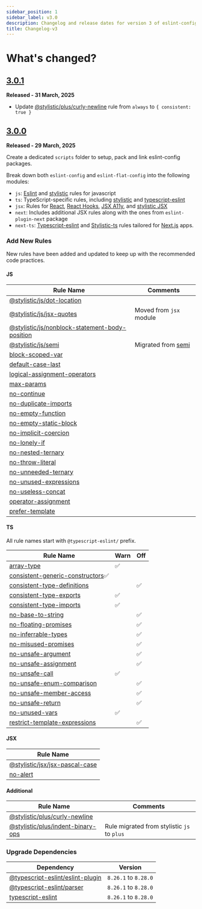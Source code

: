 ```yaml
---
sidebar_position: 1
sidebar_label: v3.0
description: Changelog and release dates for version 3 of eslint-config.
title: Changelog-v3
---
```


# **What's changed?**

## [3.0.1](https://github.com/nishkohli96/eslint-config/tree/v3.0.1)

**Released - 31 March, 2025**

- Update [@stylistic/plus/curly-newline](https://eslint.style/rules/plus/curly-newline) rule from `always` to `{ consistent: true }`


## [3.0.0](https://github.com/nishkohli96/eslint-config/tree/v3.0.0)

**Released - 29 March, 2025**

Create a dedicated `scripts` folder to setup, pack and link eslint-config packages.

Break down both `eslint-config` and `eslint-flat-config` into the following modules:

- `js`: [Eslint](https://eslint.org/docs/latest/rules/) and [stylistic](https://eslint.style/packages/js) rules for javascript
- `ts`: TypeScript-specific rules, including [stylistic](https://eslint.style/packages/ts) and [typescript-eslint](https://typescript-eslint.io/rules/)
- `jsx`: Rules for [React](https://github.com/jsx-eslint/eslint-plugin-react/tree/master/docs/rules), [React Hooks](https://www.npmjs.com/package/eslint-plugin-react-hooks), [JSX A11y](https://github.com/jsx-eslint/eslint-plugin-jsx-a11y/tree/main?tab=readme-ov-file#supported-rules), and [stylistic JSX](https://eslint.style/packages/jsx)
- `next`:  Includes additional JSX rules along with the ones from `eslint-plugin-next` package 
- `next-ts`: [Typescript-eslint](https://typescript-eslint.io/rules/) and [Stylistic-ts](https://eslint.style/packages/ts) rules tailored for [Next.js](https://nextjs.org/) apps.

### Add New Rules

New rules have been added and updated to keep up with the recommended code practices.

#### JS

| Rule Name | Comments |
|-|-|
|[@stylistic/js/dot-location](https://eslint.style/rules/js/dot-location)||
|[@stylistic/js/jsx-quotes](https://eslint.style/rules/js/jsx-quotes)| Moved from `jsx` module |
|[@stylistic/js/nonblock-statement-body-position](https://eslint.style/rules/js/nonblock-statement-body-position)||
|[@stylistic/js/semi](https://eslint.style/rules/js/semi)| Migrated from [semi](https://eslint.org/docs/latest/rules/semi) |
|[block-scoped-var](https://eslint.org/docs/latest/rules/block-scoped-var)||
|[default-case-last](https://eslint.org/docs/latest/rules/default-case-last)||
|[logical-assignment-operators](https://eslint.org/docs/latest/rules/logical-assignment-operators)||
|[max-params](https://eslint.org/docs/latest/rules/max-params)||
|[no-continue](https://eslint.org/docs/latest/rules/no-continue)||
|[no-duplicate-imports](https://eslint.org/docs/latest/rules/no-duplicate-imports)||
|[no-empty-function](https://eslint.org/docs/latest/rules/no-empty-function)||
|[no-empty-static-block](https://eslint.org/docs/latest/rules/no-empty-static-block)||
|[no-implicit-coercion](https://eslint.org/docs/latest/rules/no-implicit-coercion)||
|[no-lonely-if](https://eslint.org/docs/latest/rules/no-lonely-if)||
|[no-nested-ternary](https://eslint.org/docs/latest/rules/no-nested-ternary)||
|[no-throw-literal](https://eslint.org/docs/latest/rules/no-throw-literal)||
|[no-unneeded-ternary](https://eslint.org/docs/latest/rules/no-unneeded-ternary)||
|[no-unused-expressions](https://eslint.org/docs/latest/rules/no-unused-expressions)||
|[no-useless-concat](https://eslint.org/docs/latest/rules/no-useless-concat)||
|[operator-assignment](https://eslint.org/docs/latest/rules/operator-assignment)||
|[prefer-template](https://eslint.org/docs/latest/rules/prefer-template)||


#### TS

All rule names start with `@typescript-eslint/` prefix.

| Rule Name | Warn | Off |
|-|-|-|
|[array-type](https://typescript-eslint.io/rules/array-type/)|✅||
|[consistent-generic-constructors](https://typescript-eslint.io/rules/consistent-generic-constructors/)✅||
|[consistent-type-definitions](https://typescript-eslint.io/rules/consistent-type-definitions/)||✅|
|[consistent-type-exports](https://typescript-eslint.io/rules/consistent-type-exports)|✅||
|[consistent-type-imports](https://typescript-eslint.io/rules/consistent-type-imports)|✅||
|[no-base-to-string](https://typescript-eslint.io/rules/no-base-to-string/)||✅|
|[no-floating-promises](https://typescript-eslint.io/rules/no-floating-promises)||✅|
|[no-inferrable-types](https://typescript-eslint.io/rules/no-inferrable-types)||✅|
|[no-misused-promises](https://typescript-eslint.io/rules/no-misused-promises)||✅|
|[no-unsafe-argument](https://typescript-eslint.io/rules/no-unsafe-argument)||✅|
|[no-unsafe-assignment](https://typescript-eslint.io/rules/no-unsafe-assignment)||✅|
|[no-unsafe-call](https://typescript-eslint.io/rules/no-unsafe-call)|✅||
|[no-unsafe-enum-comparison](https://typescript-eslint.io/rules/no-unsafe-enum-comparison)||✅|
|[no-unsafe-member-access](https://typescript-eslint.io/rules/no-unsafe-member-access)||✅|
|[no-unsafe-return](https://typescript-eslint.io/rules/no-unsafe-return)||✅|
|[no-unused-vars](https://typescript-eslint.io/rules/no-unused-vars)|✅||
|[restrict-template-expressions](https://typescript-eslint.io/rules/restrict-template-expressions)||✅|


#### JSX

| Rule Name |
|-|
|[@stylistic/jsx/jsx-pascal-case](https://eslint.style/rules/jsx/jsx-pascal-case)|
|[no-alert](https://eslint.org/docs/latest/rules/no-alert)|


#### Additional

| Rule Name | Comments |
|-|-|
|[@stylistic/plus/curly-newline](https://eslint.style/rules/plus/curly-newline)||
|[@stylistic/plus/indent-binary-ops](https://eslint.style/rules/plus/indent-binary-ops)| Rule migrated from stylistic `js` to `plus` |

### Upgrade Dependencies

| Dependency | Version |
|-|-|
|[@typescript-eslint/eslint-plugin](https://www.npmjs.com/package/@typescript-eslint/eslint-plugin)|`8.26.1` to `8.28.0`|
|[@typescript-eslint/parser](https://www.npmjs.com/package/@typescript-eslint/)|`8.26.1` to `8.28.0`|
|[typescript-eslint](https://www.npmjs.com/package/typescript-eslint)| `8.26.1` to `8.28.0` |